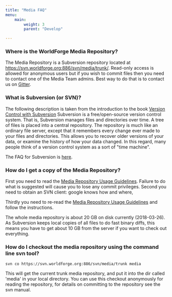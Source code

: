 ```yaml
---
title: "Media FAQ"
menu:
    main:
        weight: 3
        parent: "Develop"

---
```


### Where is the WorldForge Media Repository?

The Media Repository is a Subversion repository located at https://svn.worldforge.org:886/svn/media/trunk/. Read-only
access is allowed for anonymous users but if you wish to commit files then you need to contact one of the Media Team
admins.
Best way to do that is to contact us on [Gitter](https://gitter.im/Worldforge/Lobby).

### What is Subversion (or SVN)?

The following description is taken from the introduction to the
book [Version Control with Subversion](http://svnbook.red-bean.com/)
Subversion is a free/open-source version control system. That is, Subversion manages files and directories over time. A
tree of files is placed into a central repository. The repository is much like an ordinary file server, except that it
remembers every change ever made to your files and directories. This allows you to recover older versions of your data,
or examine the history of how your data changed. In this regard, many people think of a version control system as a sort
of "time machine".

The FAQ for Subversion is [here](http://subversion.apache.org/faq.html).

### How do I get a copy of the Media Repository?

First you need to read the [Media Repository Usage Guidelines](develop/media-repository-usage-guidelines). Failure to do
what is suggested will cause you to lose any commit privileges.
Second you need to obtain an SVN client: google knows how and where,

Thirdly you need to re-read the [Media Repository Usage Guidelines](develop/media-repository-usage-guidelines/) and
follow the instructions.

The whole media repository is about 20 GB on disk currently (2018-03-26). As Subversion keeps local copies of all files
to do fast binary diffs, this means you have to get about 10 GB from the server if you want to check out everything.

### How do I checkout the media repository using the command line svn tool?

`svn co https://svn.worldforge.org:886/svn/media/trunk media`

This will get the current trunk media repository, and put it into the dir called 'media' in your local directory. You
can use this checkout anonymously for reading the repository, for details on committing to the repository see the svn
manual.
